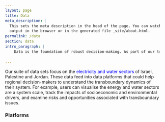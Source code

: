 ```yaml
---
layout: page
title: Data
meta_description: |
  This sets the meta description in the head of the page. You can watch the 
  output in the browser or in the generated file _site/about.html.
permalink: /data
section: data
intro_paragraph: |
    Data is the foundation of robust decision-making. As part of our transboundary work in Israel, Palestine and Jordan, we are collating data sets, building data platforms, and developing a suite of decision-models. 

---
```

Our suite of data sets focus on the <span style="color:blue">electricity and water sectors</span> of Israel, Palestine and Jordan. These data feed into data platforms that could help regional decision-makers to understand the transboundary dynamics of their system. For example, users can visualise the energy and water sectors are a system scale, track the impacts of socioeconomic and environmental drivers, and examine risks and opportunities associated with transboundary issues.

### Platforms
 
<img src="../assets/img/uploads/sample_pic.png" width="0.0002">


<!-- <div style="font-size:0;text-align:center;">

[<img
  src="../assets/img/uploads/sample_pic.png"
  alt="Infrastructure Systems"
  style="display: inline-block;"
  width="100" height="100">](themes/1-infrasystems/)
[<img
  src="../assets/img/uploads/sample_pic.png"
  alt="Energy Systems"
  style="display: inline-block;"
  width="100" height="100">](themes/2-energy/)
[<img
  src="../assets/img/uploads/sample_pic.png"
  alt="Transport Systems"
  style="display: inline-block;"
  width="100" height="100">](themes/3-transport/)

</div> -->